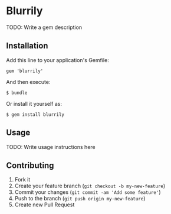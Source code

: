 # Blurrily

TODO: Write a gem description

## Installation

Add this line to your application's Gemfile:

    gem 'blurrily'

And then execute:

    $ bundle

Or install it yourself as:

    $ gem install blurrily

## Usage

TODO: Write usage instructions here

## Contributing

1. Fork it
2. Create your feature branch (`git checkout -b my-new-feature`)
3. Commit your changes (`git commit -am 'Add some feature'`)
4. Push to the branch (`git push origin my-new-feature`)
5. Create new Pull Request
